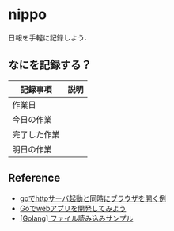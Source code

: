 # nippo
日報を手軽に記録しよう．

## なにを記録する？
|記録事項|説明|
|----|----|
|作業日||
|今日の作業||
|完了した作業||
|明日の作業||

## Reference
- [goでhttpサーバ起動と同時にブラウザを開く例](https://gist.github.com/niratama/6b0117c6c6f2d21b5687)
- [Goでwebアプリを開発してみよう](https://www.slideshare.net/takuyaueda967/goweb-69949279)
- [[Golang] ファイル読み込みサンプル](https://qiita.com/tchnkmr/items/b686adc4a7e144d48755)